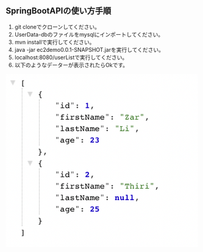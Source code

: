 ## SpringBootAPIの使い方手順
1. git cloneでクローンしてください。
2. UserData-dbのファイルをmysqlにインポートしてください。
3. mvn installで実行してください。
4. java -jar ec2demo0.0.1-SNAPSHOT.jarを実行してください。
5. localhost:8080/userListで実行してください。
6. 以下のようなデーターが表示されたらOkです。

![alt text for screen readers](https://github.com/ZarLiHninn/SpringBootAPI/blob/main/images/Screen%20Shot%202022-02-25%20at%203.43.44%20PM.png "user lists")
